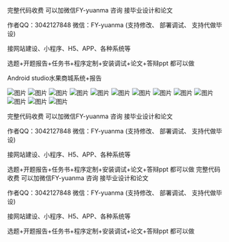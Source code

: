完整代码收费 可以加微信FY-yuanma 咨询 接毕业设计和论文

作者QQ：3042127848 微信：FY-yuanma (支持修改、 部署调试、 支持代做毕设)

接网站建设、小程序、H5、APP、各种系统等

选题+开题报告+任务书+程序定制+安装调试+论文+答辩ppt 都可以做

Android studio水果商城系统+报告


![图片](https://github.com/user-attachments/assets/f55c5269-d655-452a-acca-eff79131a43e)
![图片](https://github.com/user-attachments/assets/34cbc2e2-1a74-4e13-98cd-42d2e9dd1855)
![图片](https://github.com/user-attachments/assets/59c09c1d-8fdc-41aa-b0b2-eceec81a85a8)
![图片](https://github.com/user-attachments/assets/e978612e-8313-441d-8089-37e98d3c5f50)
![图片](https://github.com/user-attachments/assets/bbbd8049-ac7c-4dda-9357-1ece492c0d36)
![图片](https://github.com/user-attachments/assets/d73708ea-a991-4adb-ad6f-4c48d29d0636)
![图片](https://github.com/user-attachments/assets/73acc995-c14c-4a82-bef9-d062ff6da111)
![图片](https://github.com/user-attachments/assets/17e4f38c-8ace-4f59-9db6-79078c62230c)
![图片](https://github.com/user-attachments/assets/814892c5-e3c0-4a1e-9934-a93dd882ff1a)
![图片](https://github.com/user-attachments/assets/10557a3c-c61b-44fc-ad51-d315292ee1b5)
![图片](https://github.com/user-attachments/assets/76f92804-e48a-41a2-b2f0-180d8b41900e)
![图片](https://github.com/user-attachments/assets/b4325055-9f86-44d8-9c2c-e5deeaeccb9b)
![图片](https://github.com/user-attachments/assets/ede41286-9c85-4deb-88b9-1f32797fc2fc)


完整代码收费 可以加微信FY-yuanma 咨询 接毕业设计和论文

作者QQ：3042127848 微信：FY-yuanma (支持修改、 部署调试、 支持代做毕设)

接网站建设、小程序、H5、APP、各种系统等

选题+开题报告+任务书+程序定制+安装调试+论文+答辩ppt 都可以做 完整代码收费 可以加微信FY-yuanma 咨询 接毕业设计和论文

作者QQ：3042127848 微信：FY-yuanma (支持修改、 部署调试、 支持代做毕设)

接网站建设、小程序、H5、APP、各种系统等

选题+开题报告+任务书+程序定制+安装调试+论文+答辩ppt 都可以做 
